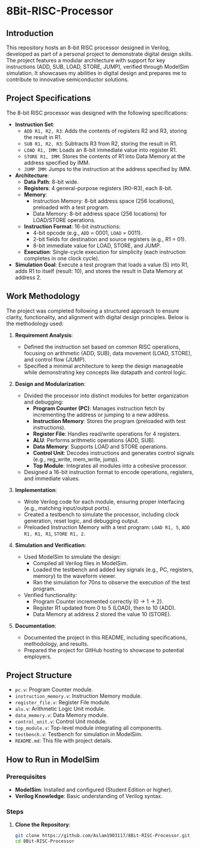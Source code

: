 # 8Bit-RISC-Processor

## Introduction
This repository hosts an 8-bit RISC processor designed in Verilog, developed as part of a personal project to demonstrate digital design skills. The project features a modular architecture with support for key instructions (ADD, SUB, LOAD, STORE, JUMP), verified through ModelSim simulation. It showcases my abilities in digital design and prepares me to contribute to innovative semiconductor solutions.

## Project Specifications
The 8-bit RISC processor was designed with the following specifications:

- **Instruction Set**:
  - `ADD R1, R2, R3`: Adds the contents of registers R2 and R3, storing the result in R1.
  - `SUB R1, R2, R3`: Subtracts R3 from R2, storing the result in R1.
  - `LOAD R1, IMM`: Loads an 8-bit immediate value into register R1.
  - `STORE R1, IMM`: Stores the contents of R1 into Data Memory at the address specified by IMM.
  - `JUMP IMM`: Jumps to the instruction at the address specified by IMM.
- **Architecture**:
  - **Data Path**: 8-bit wide.
  - **Registers**: 4 general-purpose registers (R0–R3), each 8-bit.
  - **Memory**:
    - Instruction Memory: 8-bit address space (256 locations), preloaded with a test program.
    - Data Memory: 8-bit address space (256 locations) for LOAD/STORE operations.
  - **Instruction Format**: 16-bit instructions:
    - 4-bit opcode (e.g., `ADD` = 0001, `LOAD` = 0011).
    - 2-bit fields for destination and source registers (e.g., R1 = 01).
    - 8-bit immediate value for LOAD, STORE, and JUMP.
  - **Execution**: Single-cycle execution for simplicity (each instruction completes in one clock cycle).
- **Simulation Goal**: Execute a test program that loads a value (5) into R1, adds R1 to itself (result: 10), and stores the result in Data Memory at address 2.

## Work Methodology
The project was completed following a structured approach to ensure clarity, functionality, and alignment with digital design principles. Below is the methodology used:

1. **Requirement Analysis**:
   - Defined the instruction set based on common RISC operations, focusing on arithmetic (ADD, SUB), data movement (LOAD, STORE), and control flow (JUMP).
   - Specified a minimal architecture to keep the design manageable while demonstrating key concepts like datapath and control logic.

2. **Design and Modularization**:
   - Divided the processor into distinct modules for better organization and debugging:
     - **Program Counter (PC)**: Manages instruction fetch by incrementing the address or jumping to a new address.
     - **Instruction Memory**: Stores the program (preloaded with test instructions).
     - **Register File**: Handles read/write operations for 4 registers.
     - **ALU**: Performs arithmetic operations (ADD, SUB).
     - **Data Memory**: Supports LOAD and STORE operations.
     - **Control Unit**: Decodes instructions and generates control signals (e.g., reg_write, mem_write, jump).
     - **Top Module**: Integrates all modules into a cohesive processor.
   - Designed a 16-bit instruction format to encode operations, registers, and immediate values.

3. **Implementation**:
   - Wrote Verilog code for each module, ensuring proper interfacing (e.g., matching input/output ports).
   - Created a testbench to simulate the processor, including clock generation, reset logic, and debugging output.
   - Preloaded Instruction Memory with a test program: `LOAD R1, 5`, `ADD R1, R1, R1`, `STORE R1, 2`.

4. **Simulation and Verification**:
   - Used ModelSim to simulate the design:
     - Compiled all Verilog files in ModelSim.
     - Loaded the testbench and added key signals (e.g., PC, registers, memory) to the waveform viewer.
     - Ran the simulation for 70ns to observe the execution of the test program.
   - Verified functionality:
     - Program Counter incremented correctly (0 → 1 → 2).
     - Register R1 updated from 0 to 5 (LOAD), then to 10 (ADD).
     - Data Memory at address 2 stored the value 10 (STORE).

5. **Documentation**:
   - Documented the project in this README, including specifications, methodology, and results.
   - Prepared the project for GitHub hosting to showcase to potential employers.

## Project Structure
- `pc.v`: Program Counter module.
- `instruction_memory.v`: Instruction Memory module.
- `register_file.v`: Register File module.
- `alu.v`: Arithmetic Logic Unit module.
- `data_memory.v`: Data Memory module.
- `control_unit.v`: Control Unit module.
- `top_module.v`: Top-level module integrating all components.
- `testbench.v`: Testbench for simulation in ModelSim.
- `README.md`: This file with project details.

## How to Run in ModelSim
### Prerequisites
- **ModelSim**: Installed and configured (Student Edition or higher).
- **Verilog Knowledge**: Basic understanding of Verilog syntax.

### Steps
1. **Clone the Repository**:
   ```bash
   git clone https://github.com/Aslam1903117/8Bit-RISC-Processor.git
   cd 8Bit-RISC-Processor
